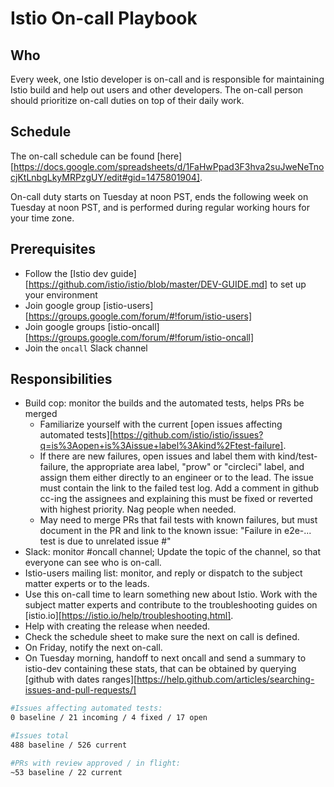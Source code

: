 # Istio On-call Playbook

## Who
Every week, one Istio developer is on-call and is responsible for maintaining Istio build and help out users and other developers. The on-call person should prioritize on-call duties on top of their daily work.

## Schedule
The on-call schedule can be found [here][https://docs.google.com/spreadsheets/d/1FaHwPpad3F3hva2suJweNeTnocjKtLnbgLkyMRPzgUY/edit#gid=1475801904].

On-call duty starts on Tuesday at noon PST, ends the following week on Tuesday at noon PST, and is performed during regular working hours for your time zone.

## Prerequisites
* Follow the [Istio dev guide][https://github.com/istio/istio/blob/master/DEV-GUIDE.md] to set up your environment
* Join google group [istio-users][https://groups.google.com/forum/#!forum/istio-users]
* Join google groups [istio-oncall][https://groups.google.com/forum/#!forum/istio-oncall]
* Join the `oncall` Slack channel

## Responsibilities
* Build cop: monitor the builds and the automated tests, helps PRs be merged
  * Familiarize yourself with the current [open issues affecting automated tests][https://github.com/istio/istio/issues?q=is%3Aopen+is%3Aissue+label%3Akind%2Ftest-failure].
  * If there are new failures, open issues and label them with kind/test-failure, the appropriate area label, "prow" or "circleci" label, and assign them either directly to an engineer or to the lead.
  The issue must contain the link to the failed test log.
  Add a comment in github cc-ing the assignees and explaining this must be fixed or reverted with highest priority. Nag people when needed.
  * May need to merge PRs that fail tests with known failures, but must document in the PR and link to the known issue: "Failure in e2e-... test is due to unrelated issue #"
* Slack: monitor #oncall channel; Update the topic of the channel, so that everyone can see who is on-call.
* Istio-users mailing list: monitor, and reply or dispatch to the subject matter experts or to the leads.
* Use this on-call time to learn something new about Istio. Work with the subject matter experts and contribute to the troubleshooting guides on [istio.io][https://istio.io/help/troubleshooting.html].
* Help with creating the release when needed.
* Check the schedule sheet to make sure the next on call is defined.
* On Friday, notify the next on-call.
* On Tuesday morning, handoff to next oncall and send a summary to istio-dev containing these stats, that can be obtained by querying [github with dates ranges][https://help.github.com/articles/searching-issues-and-pull-requests/]

```bash
#Issues affecting automated tests:
0 baseline / 21 incoming / 4 fixed / 17 open

#Issues total
488 baseline / 526 current

#PRs with review approved / in flight:
~53 baseline / 22 current
```


